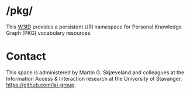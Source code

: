 # /pkg/
This [W3ID](https://w3id.org) provides a persistent URI namespace for Personal Knowledge Graph (PKG) vocabulary resources.


# Contact
This space is administered by Martin G. Skjæveland and colleagues at the Information Access & Interaction research at the University of Stavanger, https://github.com/iai-group.

